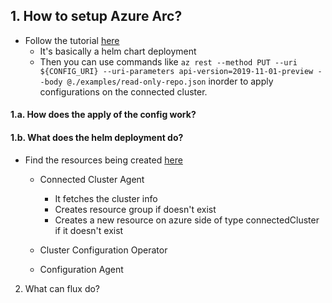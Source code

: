 ## 1. How to setup Azure Arc?

  -  Follow the tutorial [here](https://github.com/Azure/ClusterConfigurationAgent/blob/master/README.md)
     - It's basically a helm chart deployment 
     - Then you can use commands like ```az rest --method PUT --uri ${CONFIG_URI} --uri-parameters api-version=2019-11-01-preview --body @./examples/read-only-repo.json``` inorder to apply configurations on the connected cluster. 

#### 1.a. How does the apply of the config work? 

#### 1.b. What does the helm deployment do?

  - Find the resources being created [here](https://github.com/Azure/ClusterConfigurationAgent/tree/master/azure-arc-k8sagents/charts/setupChart/templates)
     - Connected Cluster Agent
        - It fetches the cluster info
        - Creates resource group if doesn't exist
        - Creates a new resource on azure side of type connectedCluster if it doesn't exist
     
     - Cluster Configuration Operator
     - Configuration Agent

    
2. What can flux do? 
